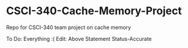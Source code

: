 # CSCI-340-Cache-Memory-Project
Repo for CSCI-340 team project on cache memory

To Do: Everything :(
Edit: Above Statement Status-Accurate
